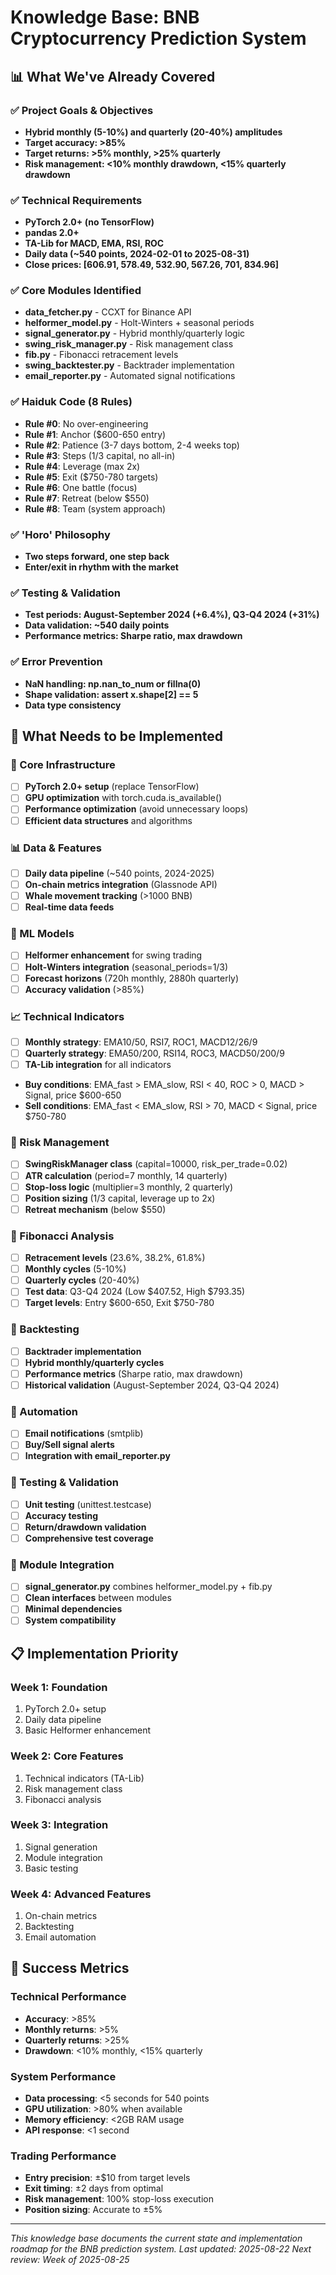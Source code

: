 # Knowledge Base: BNB Cryptocurrency Prediction System

## 📊 What We've Already Covered

### ✅ Project Goals & Objectives
- **Hybrid monthly (5-10%) and quarterly (20-40%) amplitudes**
- **Target accuracy: >85%**
- **Target returns: >5% monthly, >25% quarterly**
- **Risk management: <10% monthly drawdown, <15% quarterly drawdown**

### ✅ Technical Requirements
- **PyTorch 2.0+ (no TensorFlow)**
- **pandas 2.0+**
- **TA-Lib for MACD, EMA, RSI, ROC**
- **Daily data (~540 points, 2024-02-01 to 2025-08-31)**
- **Close prices: [606.91, 578.49, 532.90, 567.26, 701, 834.96]**

### ✅ Core Modules Identified
- **data_fetcher.py** - CCXT for Binance API
- **helformer_model.py** - Holt-Winters + seasonal periods
- **signal_generator.py** - Hybrid monthly/quarterly logic
- **swing_risk_manager.py** - Risk management class
- **fib.py** - Fibonacci retracement levels
- **swing_backtester.py** - Backtrader implementation
- **email_reporter.py** - Automated signal notifications

### ✅ Haiduk Code (8 Rules)
- **Rule #0**: No over-engineering
- **Rule #1**: Anchor ($600-650 entry)
- **Rule #2**: Patience (3-7 days bottom, 2-4 weeks top)
- **Rule #3**: Steps (1/3 capital, no all-in)
- **Rule #4**: Leverage (max 2x)
- **Rule #5**: Exit ($750-780 targets)
- **Rule #6**: One battle (focus)
- **Rule #7**: Retreat (below $550)
- **Rule #8**: Team (system approach)

### ✅ 'Horo' Philosophy
- **Two steps forward, one step back**
- **Enter/exit in rhythm with the market**

### ✅ Testing & Validation
- **Test periods: August-September 2024 (+6.4%), Q3-Q4 2024 (+31%)**
- **Data validation: ~540 daily points**
- **Performance metrics: Sharpe ratio, max drawdown**

### ✅ Error Prevention
- **NaN handling: np.nan_to_num or fillna(0)**
- **Shape validation: assert x.shape[2] == 5**
- **Data type consistency**

## 🚀 What Needs to be Implemented

### 🔧 Core Infrastructure
- [ ] **PyTorch 2.0+ setup** (replace TensorFlow)
- [ ] **GPU optimization** with torch.cuda.is_available()
- [ ] **Performance optimization** (avoid unnecessary loops)
- [ ] **Efficient data structures** and algorithms

### 📊 Data & Features
- [ ] **Daily data pipeline** (~540 points, 2024-2025)
- [ ] **On-chain metrics integration** (Glassnode API)
- [ ] **Whale movement tracking** (>1000 BNB)
- [ ] **Real-time data feeds**

### 🤖 ML Models
- [ ] **Helformer enhancement** for swing trading
- [ ] **Holt-Winters integration** (seasonal_periods=1/3)
- [ ] **Forecast horizons** (720h monthly, 2880h quarterly)
- [ ] **Accuracy validation** (>85%)

### 📈 Technical Indicators
- [ ] **Monthly strategy**: EMA10/50, RSI7, ROC1, MACD12/26/9
- [ ] **Quarterly strategy**: EMA50/200, RSI14, ROC3, MACD50/200/9
- [ ] **TA-Lib integration** for all indicators
- **Buy conditions**: EMA_fast > EMA_slow, RSI < 40, ROC > 0, MACD > Signal, price $600-650
- **Sell conditions**: EMA_fast < EMA_slow, RSI > 70, MACD < Signal, price $750-780

### 🎯 Risk Management
- [ ] **SwingRiskManager class** (capital=10000, risk_per_trade=0.02)
- [ ] **ATR calculation** (period=7 monthly, 14 quarterly)
- [ ] **Stop-loss logic** (multiplier=3 monthly, 2 quarterly)
- [ ] **Position sizing** (1/3 capital, leverage up to 2x)
- [ ] **Retreat mechanism** (below $550)

### 📐 Fibonacci Analysis
- [ ] **Retracement levels** (23.6%, 38.2%, 61.8%)
- [ ] **Monthly cycles** (5-10%)
- [ ] **Quarterly cycles** (20-40%)
- [ ] **Test data**: Q3-Q4 2024 (Low $407.52, High $793.35)
- [ ] **Target levels**: Entry $600-650, Exit $750-780

### 🔄 Backtesting
- [ ] **Backtrader implementation**
- [ ] **Hybrid monthly/quarterly cycles**
- [ ] **Performance metrics** (Sharpe ratio, max drawdown)
- [ ] **Historical validation** (August-September 2024, Q3-Q4 2024)

### 📧 Automation
- [ ] **Email notifications** (smtplib)
- [ ] **Buy/Sell signal alerts**
- [ ] **Integration with email_reporter.py**

### 🧪 Testing & Validation
- [ ] **Unit testing** (unittest.testcase)
- [ ] **Accuracy testing**
- [ ] **Return/drawdown validation**
- [ ] **Comprehensive test coverage**

### 🔗 Module Integration
- [ ] **signal_generator.py** combines helformer_model.py + fib.py
- [ ] **Clean interfaces** between modules
- [ ] **Minimal dependencies**
- [ ] **System compatibility**

## 📋 Implementation Priority

### **Week 1: Foundation**
1. PyTorch 2.0+ setup
2. Daily data pipeline
3. Basic Helformer enhancement

### **Week 2: Core Features**
1. Technical indicators (TA-Lib)
2. Risk management class
3. Fibonacci analysis

### **Week 3: Integration**
1. Signal generation
2. Module integration
3. Basic testing

### **Week 4: Advanced Features**
1. On-chain metrics
2. Backtesting
3. Email automation

## 🎯 Success Metrics

### **Technical Performance**
- **Accuracy**: >85%
- **Monthly returns**: >5%
- **Quarterly returns**: >25%
- **Drawdown**: <10% monthly, <15% quarterly

### **System Performance**
- **Data processing**: <5 seconds for 540 points
- **GPU utilization**: >80% when available
- **Memory efficiency**: <2GB RAM usage
- **API response**: <1 second

### **Trading Performance**
- **Entry precision**: ±$10 from target levels
- **Exit timing**: ±2 days from optimal
- **Risk management**: 100% stop-loss execution
- **Position sizing**: Accurate to ±5%

---
*This knowledge base documents the current state and implementation roadmap for the BNB prediction system.*
*Last updated: 2025-08-22*
*Next review: Week of 2025-08-25*
